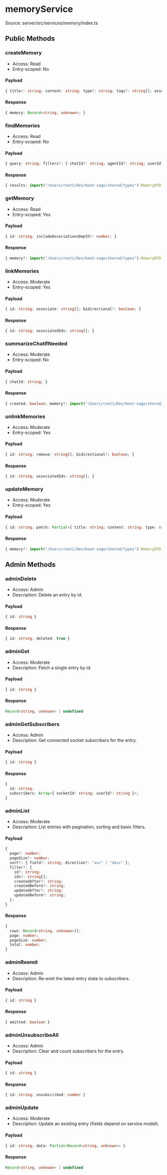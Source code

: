 # memoryService

Source: server/src/services/memory/index.ts

## Public Methods

### createMemory

- Access: Read
- Entry-scoped: No

#### Payload

```ts
{ title?: string; content: string; type?: string; tags?: string[]; associatedIds?: string[]; chatId?: string; agentId?: string; }
```

#### Response

```ts
{ memory: Record<string, unknown>; }
```

### findMemories

- Access: Read
- Entry-scoped: No

#### Payload

```ts
{ query: string; filters?: { chatId?: string; agentId?: string; userId?: string; type?: string; tags?: string[]; }; includeAssociationsDepth?: number; limit?: number; offset?: number; }
```

#### Response

```ts
{ results: import("/Users/root1/Dev/beat-sage/shared/types").MemoryDTO[]; }
```

### getMemory

- Access: Read
- Entry-scoped: Yes

#### Payload

```ts
{ id: string; includeAssociationsDepth?: number; }
```

#### Response

```ts
{ memory?: import("/Users/root1/Dev/beat-sage/shared/types").MemoryDTO; }
```

### linkMemories

- Access: Moderate
- Entry-scoped: Yes

#### Payload

```ts
{ id: string; associate: string[]; bidirectional?: boolean; }
```

#### Response

```ts
{ id: string; associatedIds: string[]; }
```

### summarizeChatIfNeeded

- Access: Moderate
- Entry-scoped: No

#### Payload

```ts
{ chatId: string; }
```

#### Response

```ts
{ created: boolean; memory?: import("/Users/root1/Dev/beat-sage/shared/types").MemoryDTO; }
```

### unlinkMemories

- Access: Moderate
- Entry-scoped: Yes

#### Payload

```ts
{ id: string; remove: string[]; bidirectional?: boolean; }
```

#### Response

```ts
{ id: string; associatedIds: string[]; }
```

### updateMemory

- Access: Moderate
- Entry-scoped: Yes

#### Payload

```ts
{ id: string; patch: Partial<{ title: string; content: string; type: string; tags: string[]; associatedIds: string[]; pinned: boolean; importance: number; acl: Array<{ userId: string; level: "Read" | "Moderate" | "Admin"; }>; }>; }
```

#### Response

```ts
{ memory?: import("/Users/root1/Dev/beat-sage/shared/types").MemoryDTO; }
```

## Admin Methods

### adminDelete

- Access: Admin
- Description: Delete an entry by id.

#### Payload

```ts
{ id: string }
```

#### Response

```ts
{ id: string; deleted: true }
```

### adminGet

- Access: Moderate
- Description: Fetch a single entry by id.

#### Payload

```ts
{ id: string }
```

#### Response

```ts
Record<string, unknown> | undefined
```

### adminGetSubscribers

- Access: Admin
- Description: Get connected socket subscribers for the entry.

#### Payload

```ts
{ id: string }
```

#### Response

```ts
{
  id: string;
  subscribers: Array<{ socketId: string; userId?: string }>;
}
```

### adminList

- Access: Moderate
- Description: List entries with pagination, sorting and basic filters.

#### Payload

```ts
{
  page?: number;
  pageSize?: number;
  sort?: { field?: string; direction?: "asc" | "desc" };
  filter?: {
    id?: string;
    ids?: string[];
    createdAfter?: string;
    createdBefore?: string;
    updatedAfter?: string;
    updatedBefore?: string;
  };
}
```

#### Response

```ts
{
  rows: Record<string, unknown>[];
  page: number;
  pageSize: number;
  total: number;
}
```

### adminReemit

- Access: Admin
- Description: Re-emit the latest entry state to subscribers.

#### Payload

```ts
{ id: string }
```

#### Response

```ts
{ emitted: boolean }
```

### adminUnsubscribeAll

- Access: Admin
- Description: Clear and count subscribers for the entry.

#### Payload

```ts
{ id: string }
```

#### Response

```ts
{ id: string; unsubscribed: number }
```

### adminUpdate

- Access: Moderate
- Description: Update an existing entry (fields depend on service model).

#### Payload

```ts
{ id: string; data: Partial<Record<string, unknown>> }
```

#### Response

```ts
Record<string, unknown> | undefined
```
